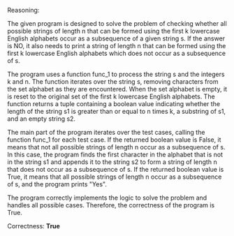 Reasoning:

The given program is designed to solve the problem of checking whether all possible strings of length n that can be formed using the first k lowercase English alphabets occur as a subsequence of a given string s. If the answer is NO, it also needs to print a string of length n that can be formed using the first k lowercase English alphabets which does not occur as a subsequence of s.

The program uses a function func_1 to process the string s and the integers k and n. The function iterates over the string s, removing characters from the set alphabet as they are encountered. When the set alphabet is empty, it is reset to the original set of the first k lowercase English alphabets. The function returns a tuple containing a boolean value indicating whether the length of the string s1 is greater than or equal to n times k, a substring of s1, and an empty string s2.

The main part of the program iterates over the test cases, calling the function func_1 for each test case. If the returned boolean value is False, it means that not all possible strings of length n occur as a subsequence of s. In this case, the program finds the first character in the alphabet that is not in the string s1 and appends it to the string s2 to form a string of length n that does not occur as a subsequence of s. If the returned boolean value is True, it means that all possible strings of length n occur as a subsequence of s, and the program prints "Yes".

The program correctly implements the logic to solve the problem and handles all possible cases. Therefore, the correctness of the program is True.

Correctness: **True**